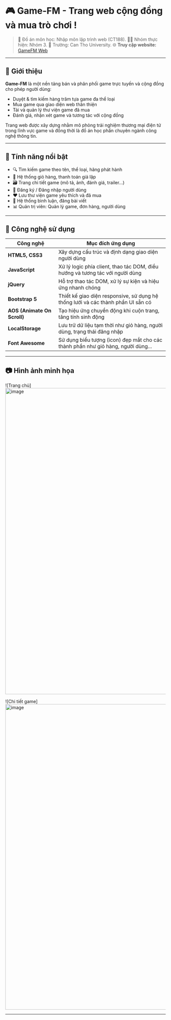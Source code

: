 # 🎮 Game-FM - Trang web cộng đồng và mua trò chơi !

> 📘 Đồ án môn học: Nhập môn lập trình web (CT188).
> 🧑‍💻 Nhóm thực hiện: Nhóm 3.
> 🏫 Trường: Can Tho University.
🌐 **Truy cập website:** [GameFM Web](https://game-fm.github.io/Home/GameFM/index.html)
---

## 📌 Giới thiệu

**Game-FM** là một nền tảng bán và phân phối game trực tuyến và cộng đồng cho phép người dùng:

- Duyệt & tìm kiếm hàng trăm tựa game đa thể loại
- Mua game qua giao diện web thân thiện
- Tải và quản lý thư viện game đã mua
- Đánh giá, nhận xét game và tương tác với cộng đồng

Trang web được xây dựng nhằm mô phỏng trải nghiệm thương mại điện tử trong lĩnh vực game và đồng thời là đồ án học phần chuyên ngành công nghệ thông tin.

---

## 🚀 Tính năng nổi bật

- 🔍 Tìm kiếm game theo tên, thể loại, hãng phát hành
- 🛒 Hệ thống giỏ hàng, thanh toán giả lập
- 🗃️ Trang chi tiết game (mô tả, ảnh, đánh giá, trailer...)
- 👤 Đăng ký / Đăng nhập người dùng
- ❤️ Lưu thư viện game yêu thích và đã mua
- 💬 Hệ thống bình luận, đăng bài viết
- 📊 Quản trị viên: Quản lý game, đơn hàng, người dùng

---

## 🧰 Công nghệ sử dụng

| Công nghệ                   | Mục đích ứng dụng                                                                |
| --------------------------- | -------------------------------------------------------------------------------- |
| **HTML5, CSS3**             | Xây dựng cấu trúc và định dạng giao diện người dùng                              |
| **JavaScript**              | Xử lý logic phía client, thao tác DOM, điều hướng và tương tác với người dùng    |
| **jQuery**                  | Hỗ trợ thao tác DOM, xử lý sự kiện và hiệu ứng nhanh chóng                       |
| **Bootstrap 5**             | Thiết kế giao diện responsive, sử dụng hệ thống lưới và các thành phần UI sẵn có |
| **AOS (Animate On Scroll)** | Tạo hiệu ứng chuyển động khi cuộn trang, tăng tính sinh động                     |
| **LocalStorage**            | Lưu trữ dữ liệu tạm thời như giỏ hàng, người dùng, trạng thái đăng nhập          |
| **Font Awesome**            | Sử dụng biểu tượng (icon) đẹp mắt cho các thành phần như giỏ hàng, người dùng... |


---

## 📷 Hình ảnh minh họa

![Trang chủ]<img width="1919" height="960" alt="image" src="https://github.com/user-attachments/assets/41d2adc1-5659-4c10-a628-f03570aa5ab2" />

![Chi tiết game]<img width="1919" height="958" alt="image" src="https://github.com/user-attachments/assets/07e89881-891b-479b-bc9f-490b6d93c436" />


---

